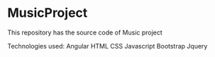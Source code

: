 # MusicProject
This repository has the source code of Music project


Technologies used:
Angular
HTML
CSS
Javascript
Bootstrap
Jquery
